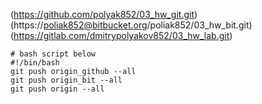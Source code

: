(https://github.com/polyak852/03_hw_git.git)
(https://poliak852@bitbucket.org/poliak852/03_hw_bit.git)
(https://gitlab.com/dmitrypolyakov852/03_hw_lab.git)
```
# bash script below
#!/bin/bash
git push origin_github --all
git push origin_bit --all
git push origin --all
```


